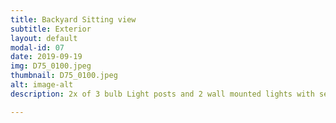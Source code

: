```yaml
---
title: Backyard Sitting view
subtitle: Exterior
layout: default
modal-id: 07
date: 2019-09-19
img: D75_0100.jpeg
thumbnail: D75_0100.jpeg
alt: image-alt
description: 2x of 3 bulb Light posts and 2 wall mounted lights with sensor installed to light up the backyard. PS: all electrical work for the Light Posts was done professionally underneath the concrete.

---
```

